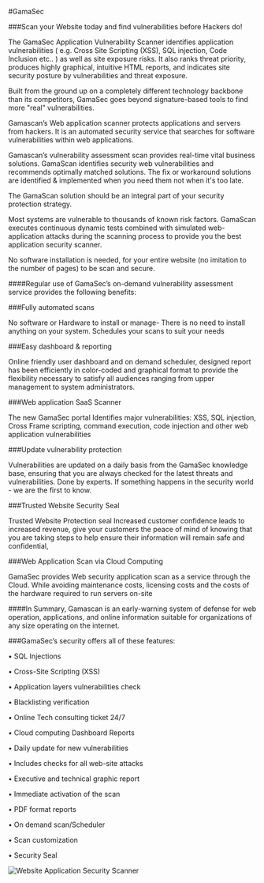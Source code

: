 #GamaSec

###Scan your Website today and find vulnerabilities before Hackers do!

The GamaSec Application Vulnerability Scanner identifies application vulnerabilities ( e.g. Cross Site Scripting (XSS), SQL injection, Code Inclusion etc.. ) as well as site exposure risks. It also ranks threat priority, produces highly graphical, intuitive HTML reports, and indicates site security posture by vulnerabilities and threat exposure.

Built from the ground up on a completely different technology backbone than its competitors, GamaSec goes beyond signature-based tools to find more "real" vulnerabilities.

Gamascan’s Web application scanner protects applications and servers from hackers. It is an automated security service that searches for software vulnerabilities within web applications.

Gamascan’s vulnerability assessment scan provides real-time vital business solutions. GamaScan identifies security web vulnerabilities and recommends optimally matched solutions. The fix or workaround solutions are identified & implemented when you need them not when it's too late.

The GamaScan solution should be an integral part of your security protection strategy.

Most systems are vulnerable to thousands of known risk factors. GamaScan executes continuous dynamic tests combined with simulated web-application attacks during the scanning process to provide you the best application security scanner.

No software installation is needed, for your entire website (no imitation to the number of pages) to be scan and secure.


####Regular use of GamaSec’s on-demand vulnerability assessment service provides the following benefits:

###Fully automated scans 

No software or Hardware to install or manage- There is no need to install anything on your system. Schedules your scans to suit your needs

###Easy dashboard & reporting

Online friendly user dashboard and on demand scheduler, designed report has been efficiently in color-coded and graphical format to provide the flexibility necessary to satisfy all audiences ranging from upper management to system administrators.

###Web application SaaS Scanner 

The new GamaSec portal Identifies major vulnerabilities: XSS, SQL injection, Cross Frame scripting, command execution, code injection and other web application vulnerabilities

###Update vulnerability protection 

Vulnerabilities are updated on a daily basis from the GamaSec knowledge base, ensuring that you are always checked for the latest threats and vulnerabilities. Done  by experts. If something happens in the security world - we are the first to know. 

###Trusted Website Security Seal 

Trusted Website Protection seal Increased customer confidence leads to increased revenue, give your customers the peace of mind of knowing that you are taking steps to help ensure their information will remain safe and confidential, 

###Web Application Scan via Cloud Computing 

GamaSec provides Web security application scan as a service through the Cloud. While avoiding maintenance costs, licensing costs and the costs of the hardware required to run servers on-site

####In Summary, Gamascan is an early-warning system of defense for web operation, applications, and online information suitable for organizations of any size operating on the internet.

###GamaSec’s security offers all of these features:

•	SQL Injections

•	Cross-Site Scripting (XSS)

•	Application layers vulnerabilities check

•	Blacklisting verification

•	Online Tech consulting ticket 24/7

•	Cloud computing Dashboard Reports

•	Daily update for new vulnerabilities

•	Includes checks for all web-site attacks

•	Executive and technical graphic report

•	Immediate activation of the scan

•	PDF format reports

•	On demand scan/Scheduler

•	Scan customization

•	Security Seal


![Website Application Security Scanner](./GamaScan/public/images/example1.png "Website Application Security Scanner")
